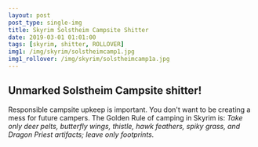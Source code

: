 ```yaml
---
layout: post
post_type: single-img
title: Skyrim Solstheim Campsite Shitter
date: 2019-03-01 01:01:00
tags: [skyrim, shitter, ROLLOVER]
img1: /img/skyrim/solstheimcamp1.jpg
img1_rollover: /img/skyrim/solstheimcamp1a.jpg
---
```

## Unmarked Solstheim Campsite shitter!

Responsible campsite upkeep is important. You don't want to be creating a mess for future campers. The Golden Rule of camping in Skyrim is: *Take only deer pelts, butterfly wings, thistle, hawk feathers, spiky grass, and Dragon Priest artifacts; leave only footprints.*
